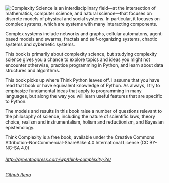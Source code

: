 <img align="left" src="http://greenteapress.com/wp/wp-content/uploads/2018/09/think_complexity_2e.jpg">
Complexity Science is an interdisciplinary 
field—at the intersection of mathematics, computer science, and natural science—that focuses on discrete models of physical and
social systems. In particular, it focuses on complex systems, which are systems with many interacting components.

Complex systems include networks and graphs, cellular automatons, agent-based models and swarms, fractals and self-organizing systems, chaotic systems and cybernetic systems.

This book is primarily about complexity science, but studying complexity science gives you a chance to explore topics and ideas you might not encounter otherwise, practice programming in Python, and learn about data structures and algorithms.

This book picks up where Think Python leaves off. I assume that you have read that book or have equivalent knowledge of Python. As always, I try to emphasize fundamental ideas that apply to programming in many languages, but along the way you will learn useful features that are specific to Python.

The models and results in this book raise a number of questions relevant to the philosophy of science, including the nature of scientific laws, theory choice, realism and instrumentalism, holism and reductionism, and Bayesian epistemology.

Think Complexity is a free book, available under the Creative Commons Attribution-NonCommercial-ShareAlike 4.0 International License (CC BY-NC-SA 4.0)
###### http://greenteapress.com/wp/think-complexity-2e/
###### <a href="https://github.com/AllenDowney/ThinkComplexity2">Github  Repo</a>
